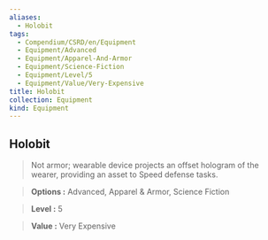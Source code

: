 ```yaml
---
aliases:
  - Holobit
tags:
  - Compendium/CSRD/en/Equipment
  - Equipment/Advanced
  - Equipment/Apparel-And-Armor
  - Equipment/Science-Fiction
  - Equipment/Level/5
  - Equipment/Value/Very-Expensive
title: Holobit
collection: Equipment
kind: Equipment
---
```

## Holobit    
    
>Not armor; wearable device projects an offset hologram of the wearer, providing an asset to Speed defense tasks.    
> **Options :** Advanced, Apparel & Armor, Science Fiction    
> **Level :** 5    
> **Value :** Very Expensive